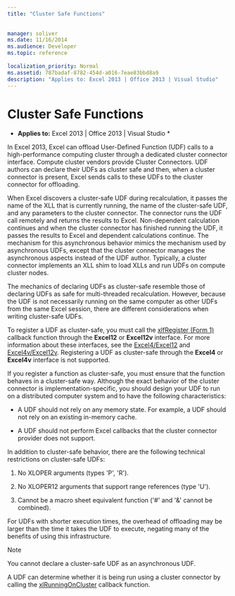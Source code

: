 ```yaml
---
title: "Cluster Safe Functions"
 
 
manager: soliver
ms.date: 11/16/2014
ms.audience: Developer
ms.topic: reference
 
localization_priority: Normal
ms.assetid: 787badaf-8782-454d-a016-7eae83bbd8a9
description: "Applies to: Excel 2013 | Office 2013 | Visual Studio"
---
```


# Cluster Safe Functions

 * **Applies to:** Excel 2013 | Office 2013 | Visual Studio * 
  
In Excel 2013, Excel can offload User-Defined Function (UDF) calls to a high-performance computing cluster through a dedicated cluster connector interface. Compute cluster vendors provide Cluster Connectors. UDF authors can declare their UDFs as cluster safe and then, when a cluster connector is present, Excel sends calls to these UDFs to the cluster connector for offloading.
  
When Excel discovers a cluster-safe UDF during recalculation, it passes the name of the XLL that is currently running, the name of the cluster-safe UDF, and any parameters to the cluster connector. The connector runs the UDF call remotely and returns the results to Excel. Non-dependent calculation continues and when the cluster connector has finished running the UDF, it passes the results to Excel and dependent calculations continue. The mechanism for this asynchronous behavior mimics the mechanism used by asynchronous UDFs, except that the cluster connector manages the asynchronous aspects instead of the UDF author. Typically, a cluster connector implements an XLL shim to load XLLs and run UDFs on compute cluster nodes.
  
The mechanics of declaring UDFs as cluster-safe resemble those of declaring UDFs as safe for multi-threaded recalculation. However, because the UDF is not necessarily running on the same computer as other UDFs from the same Excel session, there are different considerations when writing cluster-safe UDFs.
  
To register a UDF as cluster-safe, you must call the [xlfRegister (Form 1)](xlfregister-form-1.md) callback function through the **Excel12** or **Excel12v** interface. For more information about these interfaces, see the [Excel4/Excel12](excel4-excel12.md) and [Excel4v/Excel12v](excel4v-excel12v.md). Registering a UDF as cluster-safe through the **Excel4** or **Excel4v** interface is not supported. 
  
If you register a function as cluster-safe, you must ensure that the function behaves in a cluster-safe way. Although the exact behavior of the cluster connector is implementation-specific, you should design your UDF to run on a distributed computer system and to have the following characteristics:
  
- A UDF should not rely on any memory state. For example, a UDF should not rely on an existing in-memory cache.
    
- A UDF should not perform Excel callbacks that the cluster connector provider does not support.
    
In addition to cluster-safe behavior, there are the following technical restrictions on cluster-safe UDFs:
  
1. No XLOPER arguments (types 'P', 'R').
    
2. No XLOPER12 arguments that support range references (type 'U').
    
3. Cannot be a macro sheet equivalent function ('#' and '&amp;' cannot be combined).
    
For UDFs with shorter execution times, the overhead of offloading may be larger than the time it takes the UDF to execute, negating many of the benefits of using this infrastructure.
  
> [!NOTE]
> You cannot declare a cluster-safe UDF as an asynchronous UDF. 
  
A UDF can determine whether it is being run using a cluster connector by calling the [xlRunningOnCluster](xlrunningoncluster.md) callback function. 
  

